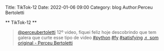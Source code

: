 Title: TikTok-12
Date: 2022-01-06 09:00
Category: blog
Author:Perceu Bertoletti

** TikTok-12 **

<blockquote class="tiktok-embed" cite="https://www.tiktok.com/@perceubertoletti/video/7050268566695972102" data-video-id="7050268566695972102" style="max-width: 605px;min-width: 325px;" > <section> <a target="_blank" title="@perceubertoletti" href="https://www.tiktok.com/@perceubertoletti">@perceubertoletti</a> 12º video, fiquei feliz hoje descobrindo que tem galera que curte esse tipo de video  <a title="python" target="_blank" href="https://www.tiktok.com/tag/python">#python</a> <a title="fy" target="_blank" href="https://www.tiktok.com/tag/fy">#fy</a> <a title="satisfying" target="_blank" href="https://www.tiktok.com/tag/satisfying">#satisfying</a> <a target="_blank" title="♬ som original - Perceu Bertoletti" href="https://www.tiktok.com/music/som-original-7050268504859151109">♬ som original - Perceu Bertoletti</a> </section> </blockquote> <script async src="https://www.tiktok.com/embed.js"></script>

